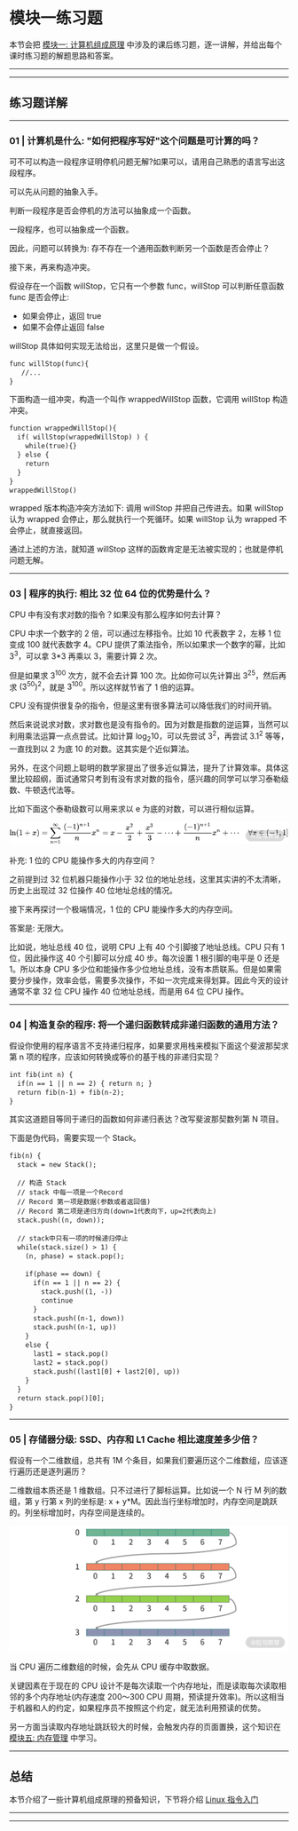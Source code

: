 # 模块一练习题

本节会把 [模块一: 计算机组成原理](../../notes/module_1) 中涉及的课后练习题，逐一讲解，并给出每个课时练习题的解题思路和答案。

---
---

## 练习题详解

---

### 01 | 计算机是什么: "如何把程序写好"这个问题是可计算的吗？

可不可以构造一段程序证明停机问题无解?如果可以，请用自己熟悉的语言写出这段程序。

可以先从问题的抽象入手。

判断一段程序是否会停机的方法可以抽象成一个函数。

一段程序，也可以抽象成一个函数。

因此，问题可以转换为: 存不存在一个通用函数判断另一个函数是否会停止？

接下来，再来构造冲突。

假设存在一个函数 willStop，它只有一个参数 func，willStop 可以判断任意函数 func 是否会停止:

* 如果会停止，返回 true
* 如果不会停止返回 false

willStop 具体如何实现无法给出，这里只是做一个假设。

```shell
func willStop(func){
   //...
}
```

下面构造一组冲突，构造一个叫作 wrappedWillStop 函数，它调用 willStop 构造冲突。

```shell
function wrappedWillStop(){
  if( willStop(wrappedWillStop) ) {
    while(true){}
  } else {
    return
  }
}
wrappedWillStop()
```

wrapped 版本构造冲突方法如下: 调用 willStop 并把自己传进去。如果 willStop 认为 wrapped 会停止，那么就执行一个死循环。如果 willStop 认为 wrapped 不会停止，就直接返回。

通过上述的方法，就知道 willStop 这样的函数肯定是无法被实现的；也就是停机问题无解。

---

### 03 | 程序的执行: 相比 32 位 64 位的优势是什么？

CPU 中有没有求对数的指令？如果没有那么程序如何去计算？

CPU 中求一个数字的 2 倍，可以通过左移指令。比如 10 代表数字 2，左移 1 位变成 100 就代表数字 4。CPU 提供了乘法指令，所以如果求一个数字的幂，比如 $3^{3}$，可以拿 3*3 再乘以 3，需要计算 2 次。

但是如果求 $3^{100}$ 次方，就不会去计算 100 次。比如你可以先计算出 $3^{25}$，然后再求 $(3^{50})^{2}$，就是 $3^{100}$。所以这样就节省了 1 倍的运算。

CPU 没有提供很复杂的指令，但是这里有很多算法可以降低我们的时间开销。

然后来说说求对数，求对数也是没有指令的。因为对数是指数的逆运算，当然可以利用乘法运算一点点尝试。比如计算 $\log_{2}{10}$，可以先尝试 $3^{2}$，再尝试 $3.1^{2}$ 等等，一直找到以 2 为底 10
的对数。这其实是个近似算法。

另外，在这个问题上聪明的数学家提出了很多近似算法，提升了计算效率。具体这里比较超纲，面试通常只考到有没有求对数的指令，感兴趣的同学可以学习泰勒级数、牛顿迭代法等。

比如下面这个泰勒级数可以用来求以 e 为底的对数，可以进行相似运算。

![](../../images/module_1/e_1.png)

补充: 1 位的 CPU 能操作多大的内存空间？

之前提到过 32 位机器只能操作小于 32 位的地址总线，这里其实讲的不太清晰，历史上出现过 32 位操作 40 位地址总线的情况。

接下来再探讨一个极端情况，1 位的 CPU 能操作多大的内存空间。

答案是: 无限大。

比如说，地址总线 40 位，说明 CPU 上有 40 个引脚接了地址总线。CPU 只有 1 位，因此操作这 40 个引脚可以分成 40 步。每次设置 1 根引脚的电平是 0 还是 1。所以本身 CPU
多少位和能操作多少位地址总线，没有本质联系。但是如果需要分步操作，效率会低，需要多次操作，不如一次完成来得划算。因此今天的设计通常不拿 32 位 CPU 操作 40 位地址总线，而是用 64 位 CPU 操作。

---

### 04 | 构造复杂的程序: 将一个递归函数转成非递归函数的通用方法？

假设你使用的程序语言不支持递归程序，如果要求用栈来模拟下面这个斐波那契求第 n 项的程序，应该如何转换成等价的基于栈的非递归实现？

```shell
int fib(int n) {
  if(n == 1 || n == 2) { return n; }
  return fib(n-1) + fib(n-2);
}
```

其实这道题目等同于递归的函数如何非递归表达？改写斐波那契数列第 N 项目。

下面是伪代码，需要实现一个 Stack。

```shell
fib(n) {
  stack = new Stack();

  // 构造 Stack
  // stack 中每一项是一个Record
  // Record 第一项是数据(参数或者返回值)
  // Record 第二项是递归方向(down=1代表向下，up=2代表向上)
  stack.push((n, down));

  // stack中只有一项的时候递归停止
  while(stack.size() > 1) {
    (n, phase) = stack.pop();

    if(phase == down) {
      if(n == 1 || n == 2) {
        stack.push((1, -))
        continue
      }
      stack.push((n-1, down))
      stack.push((n-1, up))
    }
    else {
      last1 = stack.pop()
      last2 = stack.pop()
      stack.push((last1[0] + last2[0], up))
    }
  }
  return stack.pop()[0];
}
```

---

### 05 | 存储器分级: SSD、内存和 L1 Cache 相比速度差多少倍？

假设有一个二维数组，总共有 1M 个条目，如果我们要遍历这个二维数组，应该逐行遍历还是逐列遍历？

二维数组本质还是 1 维数组。只不过进行了脚标运算。比如说一个 N 行 M 列的数组，第 y 行第 x 列的坐标是:  x + y*M。因此当行坐标增加时，内存空间是跳跃的。列坐标增加时，内存空间是连续的。

![](../../images/module_1/e_2.png)

当 CPU 遍历二维数组的时候，会先从 CPU 缓存中取数据。

关键因素在于现在的 CPU 设计不是每次读取一个内存地址，而是读取每次读取相邻的多个内存地址(内存速度 200～300 CPU 周期，预读提升效率)。所以这相当于机器和人的约定，如果程序员不按照这个约定，就无法利用预读的优势。

另一方面当读取内存地址跳跃较大的时候，会触发内存的页面置换，这个知识在 [模块五: 内存管理](../../notes/module_5) 中学习。

---

## 总结

本节介绍了一些计算机组成原理的预备知识，下节将介绍 [Linux 指令入门](../../notes/module_2)

---
---

